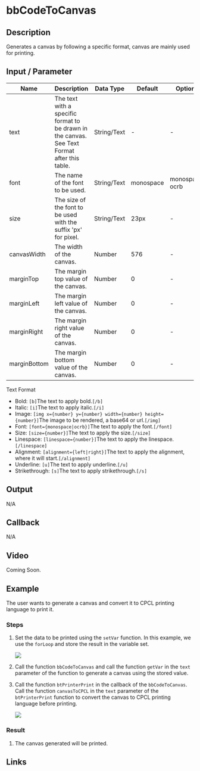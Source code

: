 # bbCodeToCanvas

## Description

Generates a canvas by following a specific format, canvas are mainly used for printing.

## Input / Parameter

| Name | Description | Data Type | Default | Options | Required |
| ------ | ------ | ------ | ------ | ------ | ------ |
| text | The text with a specific format to be drawn in the canvas. See Text Format after this table. | String/Text | - | - | No |
| font | The name of the font to be used. | String/Text | monospace | monospace, ocrb | No | 
| size | The size of the font to be used with the suffix 'px' for pixel. | String/Text | 23px | - | No | 
| canvasWidth | The width of the canvas. | Number | 576 | - | No | 
| marginTop | The margin top value of the canvas. | Number | 0 | - | No | 
| marginLeft | The margin left value of the canvas. | Number | 0 | - | No | 
| marginRight | The margin right value of the canvas. | Number | 0 | - | No | 
| marginBottom | The margin bottom value of the canvas. | Number | 0 | - | No | 

Text Format

- Bold: ```[b]```The text to apply bold.```[/b]```
- Italic: ```[i]```The text to apply italic.```[/i]```
- Image: ```[img x={number} y={number} width={number} height={number}]```The image to be rendered, a base64 or url.```[/img]```
- Font: ```[font={monospace|ocrb}]```The text to apply the font.```[/font]```
- Size: ```[size={number}]```The text to apply the size.```[/size]```
- Linespace: ```[linespace={number}]```The text to apply the linespace.```[/linespace]```
- Alignment: ```[alignment={left|right}]```The text to apply the alignment, where it will start.```[/alignment]```
- Underline: ```[u]```The text to apply underline.```[/u]```
- Strikethrough: ```[s]```The text to apply strikethrough.```[/s]```

## Output

N/A

## Callback

N/A

## Video

Coming Soon.

<!-- Format: [![Video]({image-path})]({url-link}) -->

## Example

The user wants to generate a canvas and convert it to CPCL printing language to print it.

<!-- Share a scenario, like a user requirements. -->

### Steps

1. Set the data to be printed using the `setVar` function. In this example, we use the `forLoop` and store the result in the variable set.

    ![](./bbCodeToCanvasSync-step-1.png)

2. Call the function `bbCodeToCanvas` and call the function `getVar` in the `text` parameter of the function to generate a canvas using the stored value.

2. Call the function `btPrinterPrint` in the callback of the `bbCodeToCanvas`. Call the function `canvasToCPCL` in the `text` parameter of the `btPrinterPrint` function to convert the canvas to CPCL printing language before printing.

    ![](./bbCodeToCanvasSync-step-2.png)

<!-- Show the steps and share some screenshots.

1. .....

Format: ![]({image-path}) -->

### Result
    
1. The canvas generated will be printed.

<!-- Explain the output.

Format: ![]({image-path}) -->

## Links